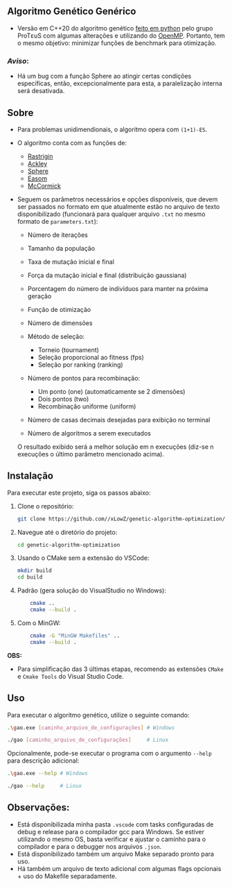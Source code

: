## Algoritmo Genético Genérico

- Versão em C++20 do algoritmo genético [feito em python](https://github.com/xLowZ/pin-ga-optimization) pelo grupo ProTεuS com algumas alterações e utilizando do [OpenMP](https://www.openmp.org/). Portanto, tem o mesmo objetivo: minimizar funções de benchmark para otimização.

### *Aviso*: 
- Há um bug com a função Sphere ao atingir certas condições específicas, então, excepcionalmente para esta, a paralelização interna será desativada.

## Sobre

- Para problemas unidimendionais, o algoritmo opera com `(1+1)-ES`.

- O algoritmo conta com as funções de:

    - [Rastrigin](https://en.wikipedia.org/wiki/Rastrigin_function)
    - [Ackley](https://en.wikipedia.org/wiki/Ackley_function)
    - [Sphere](https://www.sfu.ca/~ssurjano/spheref.html)
    - [Easom](https://www.sfu.ca/~ssurjano/easom.html)
    - [McCormick](https://www.sfu.ca/~ssurjano/mccorm.html)

- Seguem os parâmetros necessários e opções disponíveis, que devem ser passados no formato em que atualmente estão no arquivo de texto disponibilizado (funcionará para qualquer arquivo `.txt` no mesmo formato de `parameters.txt`):

    - Número de iterações

    - Tamanho da população
    - Taxa de mutação inicial e final
    - Força da mutação inicial e final (distribuição gaussiana)
    - Porcentagem do número de indivíduos para manter na próxima geração
    - Função de otimização
    - Número de dimensões
    - Método de seleção:
        - Torneio (tournament)
        - Seleção proporcional ao fitness (fps)
        - Seleção por ranking (ranking)
    - Número de pontos para recombinação: 
        - Um ponto (one) (automaticamente se  2 dimensões)
        - Dois pontos (two)
        - Recombinação uniforme (uniform)
    - Número de casas decimais desejadas para exibição no terminal
    - Número de algoritmos a serem executados
    
    O resultado exibido será a melhor solução em n execuções (diz-se n execuções o último parâmetro mencionado acima).

## Instalação
Para executar este projeto, siga os passos abaixo:

1. Clone o repositório:
    ```bash
    git clone https://github.com//xLowZ/genetic-algorithm-optimization/.git
    ```
2. Navegue até o diretório do projeto:
    ```bash
    cd genetic-algorithm-optimization 
    ```
3. Usando o CMake sem a extensão do VSCode:
    ```bash	
    mkdir build
    cd build
    ```
4. Padrão (gera solução do VisualStudio no Windows):
    ```bash	
        cmake ..
        cmake --build .
    ```
5. Com o MinGW:
    ```bash	
        cmake -G "MinGW Makefiles" ..
        cmake --build .
    ```


**OBS:**
- Para simplificação das 3 últimas etapas, recomendo as extensões `CMake` e `Cmake Tools` do Visual Studio Code.

## Uso
Para executar o algoritmo genético, utilize o seguinte comando:

```bash
.\gao.exe [caminho_arquivo_de_configurações] # Windows

./gao [caminho_arquivo_de_configurações]     # Linux
```

Opcionalmente, pode-se executar o programa com o argumento `--help` para descrição adicional:

```bash
.\gao.exe --help # Windows

./gao --help     # Linux
```
## Observações:

- Está disponibilizada minha pasta `.vscode` com tasks configuradas de debug e release para o compilador gcc para Windows. Se estiver utilizando o mesmo OS, basta verificar e ajustar o caminho para o compilador e para o debugger nos arquivos `.json`.
- Está disponibilizado também um arquivo Make separado pronto para uso.
- Há também um arquivo de texto adicional com algumas flags opcionais + uso do Makefile separadamente.
